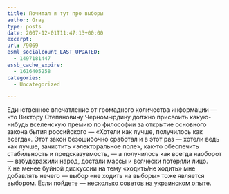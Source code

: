 ```yaml
---
title: Почитал я тут про выборы
author: Gray
type: posts
date: 2007-12-01T11:47:13+00:00
excerpt:
url: /9069
esml_socialcount_LAST_UPDATED:
  - 1497181447
essb_cache_expire:
  - 1616405258
categories:
  - Uncategorized

---
```








Единственное впечатление от громадного количества информации &#8212; что Виктору Степановичу Черномырдину должно присвоить какую-нибудь вселенскую премию по философии за открытие основного закона бытия российского &#8212; &#171;Хотели как лучше, получилось как всегда&#187;. Этот закон безошибочно сработал и в этот раз &#8212; хотели ведь как лучше, зачистить &#171;электоральное поле&#187;, как-то обеспечить стабильность и предсказуемость, &#8212; а получилось как всегда наоборот &#8212; взбудоражили народ, достали массы и всячески потеряли лицо.  
К не менее буйной дискуссии на тему &#171;ходить/не ходить&#187; мне добавлять нечего &#8212; выбор &#171;не ходить на выборы&#187; тоже является выбором. Если пойдете &#8212; <a href="http://novitsky.livejournal.com/86132.html" target="_blank">несколько советов на украинском опыте</a>.